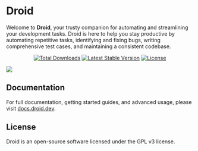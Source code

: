 # Droid

Welcome to **Droid**, your trusty companion for automating and streamlining your development tasks. Droid is here to help you stay productive by automating repetitive tasks, identifying and fixing bugs, writing comprehensive test cases, and maintaining a consistent codebase.


<p align="center">
  <a href="https://packagist.org/packages/bootstrapguru/droid"><img src="https://img.shields.io/packagist/dt/bootstrapguru/droid.svg" alt="Total Downloads" /></a>
  <a href="https://packagist.org/packages/bootstrapguru/droid"><img src="https://img.shields.io/packagist/v/bootstrapguru/droid.svg?label=stable" alt="Latest Stable Version" /></a>
  <a href="https://packagist.org/packages/bootstrapguru/droid"><img src="https://img.shields.io/packagist/l/bootstrapguru/droid.svg" alt="License" /></a>
</p>
<img src="https://raw.githubusercontent.com/bootstrapguru/droid.dev/main/resources/images/droid.webp">

## Documentation

For full documentation, getting started guides, and advanced usage, please visit [docs.droid.dev](https://docs.droid.dev/).

## License

Droid is an open-source software licensed under the GPL v3 license.
